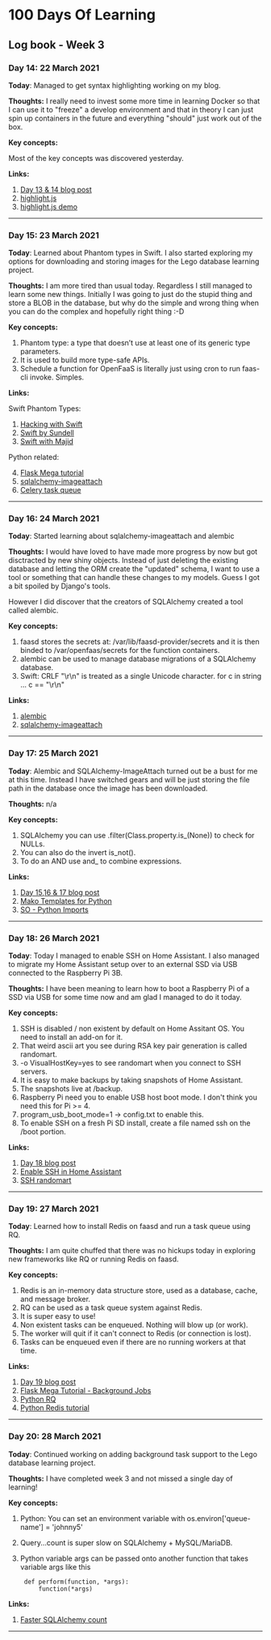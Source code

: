 # 100 Days Of Learning

## Log book - Week 3

### Day 14: 22 March 2021

**Today**: Managed to get syntax highlighting working on my blog.

**Thoughts:** I really need to invest some more time in learning Docker so that I can use it to "freeze" a develop environment and that in theory I can just spin up containers in the future and everything "should" just work out of the box.

**Key concepts:**

Most of the key concepts was discovered yesterday.

**Links:**

1. [Day 13 & 14 blog post](https://andrejacobs.org/100-days-challenge/100-days-of-learning-day-13-14-running-wordpress-locally-using-docker-and-using-highlight-js/)
2. [highlight.js](https://highlightjs.org/)
3. [highlight.js demo](https://highlightjs.org/static/demo/)

---

### Day 15: 23 March 2021

**Today**: Learned about Phantom types in Swift. I also started exploring my options for downloading and storing images for the Lego database learning project.

**Thoughts:** I am more tired than usual today. Regardless I still managed to learn some new things.
Initially I was going to just do the stupid thing and store a BLOB in the database, but why do the simple and wrong thing when you can do the complex and hopefully right thing :-D

**Key concepts:**

1. Phantom type: a type that doesn’t use at least one of its generic type parameters.
2. It is used to build more type-safe APIs.
3. Schedule a function for OpenFaaS is literally just using cron to run faas-cli invoke. Simples.

**Links:**

Swift Phantom Types:

1. [Hacking with Swift](https://www.hackingwithswift.com/plus/advanced-swift/how-to-use-phantom-types-in-swift)
2. [Swift by Sundell](https://www.swiftbysundell.com/articles/phantom-types-in-swift/)
3. [Swift with Majid](https://swiftwithmajid.com/2021/02/18/phantom-types-in-swift/)

Python related:

4. [Flask Mega tutorial](https://blog.miguelgrinberg.com/post/the-flask-mega-tutorial-part-i-hello-world)
5. [sqlalchemy-imageattach](https://sqlalchemy-imageattach.readthedocs.io/en/1.1.0/index.html)
6. [Celery task queue](https://docs.celeryproject.org/en/stable/getting-started/introduction.html)

---

### Day 16: 24 March 2021

**Today**: Started learning about sqlalchemy-imageattach and alembic

**Thoughts:** I would have loved to have made more progress by now but got disctracted by new shiny objects.
Instead of just deleting the existing database and letting the ORM create the "updated" schema, I want to use a tool or something that can handle these changes to my models. Guess I got a bit spoiled by Django's tools.

However I did discover that the creators of SQLAlchemy created a tool called alembic.

**Key concepts:**
 
1. faasd stores the secrets at: /var/lib/faasd-provider/secrets and it is then binded to /var/openfaas/secrets for the function containers.
2. alembic can be used to manage database migrations of a SQLAlchemy database.
3. Swift: CRLF "\r\n" is treated as a single Unicode character. for c in string ... c == "\r\n"

**Links:**

1. [alembic](https://alembic.sqlalchemy.org/en/latest/)
2. [sqlalchemy-imageattach](https://sqlalchemy-imageattach.readthedocs.io/en/1.1.0/guide/declare.html)

---

### Day 17: 25 March 2021

**Today**: Alembic and SQLAlchemy-ImageAttach turned out be a bust for me at this time. Instead I have switched gears and will be just storing the file path in the database once the image has been downloaded.

**Thoughts:** n/a

**Key concepts:**

1. SQLAlchemy you can use .filter(Class.property.is_(None)) to check for NULLs.
2. You can also do the invert is_not().
3. To do an AND use and_ to combine expressions.

**Links:**

1. [Day 15,16 & 17 blog post](https://andrejacobs.org/100-days-challenge/100-days-of-learning-day-15-16-17/)
2. [Mako Templates for Python](https://www.makotemplates.org/)
3. [SO - Python Imports](https://stackoverflow.com/questions/14132789/relative-imports-for-the-billionth-time)

---

### Day 18: 26 March 2021

**Today**: Today I managed to enable SSH on Home Assistant. I also managed to migrate my Home Assistant setup over to an external SSD via USB connected to the Raspberry Pi 3B.

**Thoughts:** I have been meaning to learn how to boot a Raspberry Pi of a SSD via USB for some time now and am glad I managed to do it today.

**Key concepts:**

1. SSH is disabled / non existent by default on Home Assitant OS. You need to install an add-on for it.
2. That weird ascii art you see during RSA key pair generation is called randomart.
3. -o VisualHostKey=yes to see randomart when you connect to SSH servers.
4. It is easy to make backups by taking snapshots of Home Assistant.
5. The snapshots live at /backup.
6. Raspberry Pi need you to enable USB host boot mode. I don't think you need this for Pi >= 4.
7. program_usb_boot_mode=1 -> config.txt to enable this.
8. To enable SSH on a fresh Pi SD install, create a file named ssh on the /boot portion.

**Links:**

1. [Day 18 blog post](https://andrejacobs.org/100-days-challenge/100-days-of-learning-day-18-setup-raspberry-pi-to-boot-of-a-ssd-via-usb-for-home-assistant/)
2. [Enable SSH in Home Assistant](https://andrejacobs.org/home-automation/home-automation-enable-ssh-on-home-assistant/)
3. [SSH randomart](https://superuser.com/questions/22535/what-is-randomart-produced-by-ssh-keygen)

---

### Day 19: 27 March 2021

**Today**: Learned how to install Redis on faasd and run a task queue using RQ.

**Thoughts:** I am quite chuffed that there was no hickups today in exploring new frameworks like RQ or running Redis on faasd.

**Key concepts:**

1. Redis is an in-memory data structure store, used as a database, cache, and message broker.
2. RQ can be used as a task queue system against Redis.
3. It is super easy to use!
4. Non existent tasks can be enqueued. Nothing will blow up (or work).
5. The worker will quit if it can't connect to Redis (or connection is lost).
6. Tasks can be enqueued even if there are no running workers at that time.

**Links:**

1. [Day 19 blog post](https://andrejacobs.org/100-days-challenge/100-days-of-learning-day-19-installing-redis-on-faasd-and-using-python-rq-as-a-task-queue/)
2. [Flask Mega Tutorial - Background Jobs](https://blog.miguelgrinberg.com/post/the-flask-mega-tutorial-part-xxii-background-jobs)
3. [Python RQ](https://python-rq.org/)
4. [Python Redis tutorial](https://realpython.com/python-redis/)

---

### Day 20: 28 March 2021

**Today**: Continued working on adding background task support to the Lego database learning project.

**Thoughts:** I have completed week 3 and not missed a single day of learning!

**Key concepts:**

1. Python: You can set an environment variable with
   os.environ['queue-name'] = 'johnny5'

2. Query...count is super slow on SQLAlchemy + MySQL/MariaDB.
3. Python variable args can be passed onto another function that takes variable args like this

		def perform(function, *args):
		    function(*args)

**Links:**

1. [Faster SQLAlchemy count](https://gist.github.com/hest/8798884)

---
